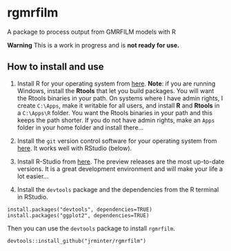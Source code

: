 # rgmrfilm

A package to process output from GMRFILM models with R

**Warning** This is a work in progress and is **not ready for use.**

## How to install and use

1. Install R for your operating system from
[here](http://cran.revolutionanalytics.com/). **Note**: if you are
running Windows, install the **Rtools** that let you build packages.
You will want the Rtools binaries in your path. On systems where I have
admin rights, I create `C:\Apps`, make it writable for all users, and
install **R** and **Rtools** in a `C:\Apps\R` folder. You want the
Rtools binaries in your path and this keeps the path shorter. If you
do not have admin rights, make an ``Apps`` folder in your home folder
and install there...

2. Install the `git` version control software for your operating
system from [here](https://git-scm.com/). It works well with
RStudio (below).

3. Install R-Studio from 
[here](https://www.rstudio.com/products/rstudio/download/preview/).
The preview releases are the most up-to-date versions. It is a great
development environment and will make your life a lot easier...


4. Install the `devtools` package and the dependencies
from the R terminal in RStudio. 

```
install.packages("devtools", dependencies=TRUE)
install.packages("ggplot2", dependencies=TRUE)
```

Then you can use the `devtools` package to install `rgmrfilm`. 

```
devtools::install_github("jrminter/rgmrfilm")
```
